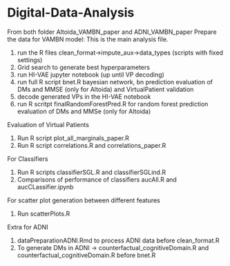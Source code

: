 # Digital-Data-Analysis

From both folder Altoida_VAMBN_paper and ADNI_VAMBN_paper
Prepare the data for VAMBN model:
This is the main analysis file. 
  1. run the R files clean_format->impute_aux->data_types (scripts with fixed settings)
  2. Grid search to generate best hyperparameters
  3. run HI-VAE jupyter notebook (up until VP decoding)
  4. run full R script bnet.R bayesian network, bn prediction evaluation of DMs and MMSE (only for Altoida) and VirtualPatient validation
  5. decode generated VPs in the HI-VAE notebook
  6. run R scritpt finalRandomForestPred.R for random forest prediction evaluation of DMs and MMSe (only for Altoida)

Evaluation of Virtual Patients
  1. Run R script plot_all_marginals_paper.R
  2. Run R script correlations.R and correlations_paper.R

For Classifiers
  1. Run R scripts classifierSGL.R and classifierSGLind.R
  2. Comparisons of performance of classifiers aucAll.R and aucCLassifier.ipynb

For scatter plot generation between different features
  1. Run scatterPlots.R

Extra for ADNI
  1. dataPreparationADNI.Rmd to process ADNI data before clean_format.R
  1. To generate DMs in ADNI -> counterfactual_cognitiveDomain.R and counterfactual_cognitiveDomain.R before bnet.R




